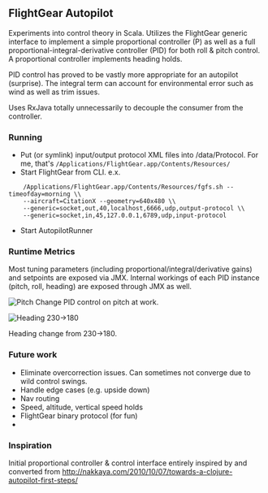 FlightGear Autopilot
--------------------

Experiments into control theory in Scala. Utilizes the FlightGear generic interface to implement a simple proportional controller (P) as well as a full proportional-integral-derivative controller (PID) for both roll & pitch control. A proportional controller implements heading holds.

PID control has proved to be vastly more appropriate for an autopilot (surprise). The integral term can account for environmental error such as wind as well as trim issues.

Uses RxJava totally unnecessarily to decouple the consumer from the controller.

### Running
- Put (or symlink) input/output protocol XML files into <flightgear-root>/data/Protocol. For me, that's `/Applications/FlightGear.app/Contents/Resources/`
- Start FlightGear from CLI. e.x.
```
    /Applications/FlightGear.app/Contents/Resources/fgfs.sh --timeofday=morning \\
    --aircraft=CitationX --geometry=640x480 \\
    --generic=socket,out,40,localhost,6666,udp,output-protocol \\
    --generic=socket,in,45,127.0.0.1,6789,udp,input-protocol
```
- Start AutopilotRunner


### Runtime Metrics
Most tuning parameters (including proportional/integral/derivative gains) and setpoints are exposed via JMX. Internal workings of each PID instance (pitch, roll, heading) are exposed through JMX as well.

![Pitch Change](https://cloud.githubusercontent.com/assets/348618/3212294/43d850d6-ef51-11e3-93ad-94dc47d0fc35.PNG)
PID control on pitch at work.

![Heading 230->180](https://cloud.githubusercontent.com/assets/348618/3212502/40e5cd4e-ef61-11e3-8083-11a20898704f.PNG)

Heading change from 230->180.

### Future work

- Eliminate overcorrection issues. Can sometimes not converge due to wild control swings.
- Handle edge cases (e.g. upside down)
- Nav routing
- Speed, altitude, vertical speed holds
- FlightGear binary protocol (for fun)
- 
### Inspiration

Initial proportional controller & control interface entirely inspired by and converted from http://nakkaya.com/2010/10/07/towards-a-clojure-autopilot-first-steps/
